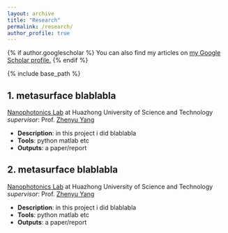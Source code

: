 ```yaml
---
layout: archive
title: "Research"
permalink: /research/
author_profile: true
---
```


{% if author.googlescholar %}
  You can also find my articles on <u><a href="{{author.googlescholar}}">my Google Scholar profile</a>.</u>
{% endif %}

{% include base_path %}

## 1. metasurface blablabla
[Nanophotonics Lab](http://nanophotonics.oei.hust.edu.cn/index.htm) at Huazhong University of Science and Technology
_supervisor_: Prof. [Zhenyu Yang](http://nanophotonics.oei.hust.edu.cn/info/1101/1183.htm)
- **Description**: in this project i did blablabla
- **Tools**: python matlab etc
- **Outputs**: a paper/report

## 2. metasurface blablabla
[Nanophotonics Lab](http://nanophotonics.oei.hust.edu.cn/index.htm) at Huazhong University of Science and Technology
_supervisor_: Prof. [Zhenyu Yang](http://nanophotonics.oei.hust.edu.cn/info/1101/1183.htm)
- **Description**: in this project i did blablabla
- **Tools**: python matlab etc
- **Outputs**: a paper/report
